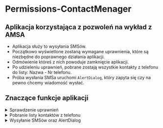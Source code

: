 # Permissions-ContactMenager
## Aplikacja korzystająca z pozwoleń na wykład z AMSA
* Aplikacja służy to wysyłania SMSów. 
* Początkowo wyświetlone zostaną wymagane uprawnienia, które są niezbędne do poprawnego działania aplikacji. 
* Odmówienie któreś z nich powoduje zamknięcie aplikacji. 
* Po udzieleniu uprawnień, pobrane zostają wszystkie kontakty z telefonu do listy: Nazwa - Nr telefonu. 
* Próba wysłania SMSa uruchomi ``` AlertDialog ```, który zapyta się czy na pewno chcemy wiadomość wysłać.

## Znaczące funkcje aplikacji
<details>
      <summary>Sprawdzenie uprawnień </summary>
      
``` kotlin
     private fun hasPermissions(): Boolean{
        return ContextCompat.checkSelfPermission(this,
            Manifest.permission.READ_CONTACTS) == PackageManager.PERMISSION_GRANTED && ContextCompat.checkSelfPermission(this,
            Manifest.permission.WRITE_CONTACTS) == PackageManager.PERMISSION_GRANTED && ContextCompat.checkSelfPermission(this,
            Manifest.permission.CALL_PHONE) == PackageManager.PERMISSION_GRANTED
    }
```

</details>

<details>
     <summary>Pobranie listy kontaktów z telefonu</summary>
      
``` kotlin
fun takeContacts(){
        val contentResolver = contentResolver
        val cursor = contentResolver.query(ContactsContract.Contacts.CONTENT_URI,null,null,null,null,null)
        var phoneNumber=""

        try{
            cursor?.moveToFirst()
            while(!cursor?.isAfterLast!!){
                val contactId = cursor.getString( cursor.getColumnIndex( ContactsContract.Contacts._ID ))
                var name = cursor?.getString( cursor.getColumnIndex( ContactsContract.Contacts.DISPLAY_NAME_PRIMARY ))
                var hasPhone = cursor.getString( cursor.getColumnIndex( ContactsContract.Contacts.HAS_PHONE_NUMBER ))

                if (hasPhone.equals("1", ignoreCase = true))
                    hasPhone = "true"
                else
                    hasPhone = "false"

                if (java.lang.Boolean.parseBoolean(hasPhone)) {
                    val phones = contentResolver.query(ContactsContract.CommonDataKinds.Phone.CONTENT_URI, null,
                        ContactsContract.CommonDataKinds.Phone.CONTACT_ID + " = " + contactId, null, null)
                    while (phones!!.moveToNext()) {
                        phoneNumber = phones.getString(phones.getColumnIndex(ContactsContract.CommonDataKinds.Phone.NUMBER))
                    }
                    phones.close()
                }

                listaKontaktow.add(name)
                listaNumerow.add(phoneNumber)

                cursor.moveToNext()
            }
        }finally {
            cursor?.close()
        }
    }
```

</details>
<details>
      <summary>Wysyłanie SMSów oraz AlertDialog</summary>

``` kotlin
 override fun onBindViewHolder(holder: MyViewHolder, position: Int) {

        val name = holder.view.contact_name
        val number = holder.view.contact_number
        val button = holder.view.send_button

        name.text = listaKontaktow[position]
        number.text = listaNumerow[position]

        button.setOnClickListener {
            val alertDialog: AlertDialog.Builder = AlertDialog.Builder(context)
            alertDialog.setTitle("UWAGA!")
            alertDialog.setMessage("Czy na pewno chcesz wysłać wiadomość? ")

            alertDialog.setPositiveButton("NIE",DialogInterface.OnClickListener {
                        dialog, which -> dialog.cancel()
            })

            alertDialog.setNegativeButton("TAK",DialogInterface.OnClickListener {
                        dialog, which ->
                sendSMS(number.text.toString())
                Toast.makeText(context, "wysłano SMS do "+name.text, Toast.LENGTH_LONG).show()
            })
            val dialog: AlertDialog = alertDialog.create()
            dialog.show()
        }

    }
```

</details>

## 
